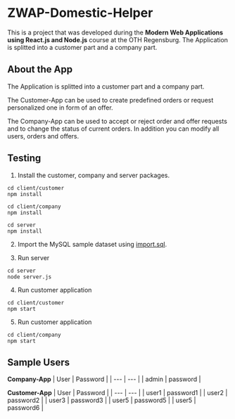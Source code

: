 # ZWAP-Domestic-Helper

This is a project that was developed during the **Modern Web Applications using React.js and Node.js** course at the OTH Regensburg. The Application is splitted into a customer part and a company part.

## About the App
The Application is splitted into a customer part and a company part.

The Customer-App can be used to create predefined orders or request personalized one in form of an offer.

The Company-App can be used to accept or reject order and offer requests and to change the status of current orders. In addition you can modify all users, orders and offers.

## Testing

1. Install the customer, company and server packages.
```
cd client/customer
npm install
```
```
cd client/company
npm install
```
```
cd server
npm install
```

2. Import the MySQL sample dataset using [import.sql](import.sql).

3. Run server
```
cd server
node server.js
```

4. Run customer application
```
cd client/customer
npm start
```

5. Run customer application
```
cd client/company
npm start
```

## Sample Users
**Company-App**
| User | Password |
| --- | --- |
| admin | password |

**Customer-App**
| User | Password |
| --- | --- |
| user1 | password1 |
| user2 | password2 |
| user3 | password3 |
| user5 | password5 |
| user5 | password6 |


